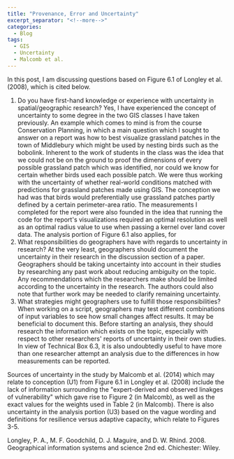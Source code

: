 ```yaml
---
title: "Provenance, Error and Uncertainty"
excerpt_separator: "<!--more-->"
categories:
  - Blog
tags:
  - GIS
  - Uncertainty
  - Malcomb et al.
---
```


In this post, I am discussing questions based on Figure 6.1 of Longley et al. (2008), which is cited below.

1. Do you have first-hand knowledge or experience with uncertainty in spatial/geographic research?
Yes, I have experienced the concept of uncertainty to some degree in the two GIS classes I have taken previously. An example which comes to mind is from the course Conservation Planning, in which a main question which I sought to answer on a report was how to best visualize grassland patches in the town of Middlebury which might be used by nesting birds such as the bobolink. Inherent to the work of students in the class was the idea that we could not be on the ground to proof the dimensions of every possible grassland patch which was identified, nor could we know for certain whether birds used each possible patch. We were thus working with the uncertainty of whether real-world conditions matched with predictions for grassland patches made using GIS. The conception we had was that birds would preferentially use grassland patches partly defined by a certain perimeter-area ratio. The measurements I completed for the report were also founded in the idea that running the code for the report's visualizations required an optimal resolution as well as an optimal radius value to use when passing a kernel over land cover data. The analysis portion of Figure 6.1 also applies, for 
2. What responsibilities do geographers have with regards to uncertainty in research?
At the very least, geographers should document the uncertainty in their research in the discussion section of a paper. Geographers should be taking uncertainty into account in their studies by researching any past work about reducing ambiguity on the topic. Any recommendations which the researchers make should be limited according to the uncertainty in the research. The authors could also note that further work may be needed to clarify remaining uncertainty.
3. What strategies might geographers use to fulfill those responsibilities?
When working on a script, geographers may test different combinations of input variables to see how small changes affect results. It may be beneficial to document this. Before starting an analysis, they should research the information which exists on the topic, especially with respect to other researchers' reports of uncertainty in their own studies. In view of Technical Box 6.3, it is also undoubtedly useful to have more than one researcher attempt an analysis due to the differences in how measurements can be reported. 

Sources of uncertainty in the study by Malcomb et al. (2014) which may relate to conception (U1) from Figure 6.1 in Longley et al. (2008) include the lack of information surrounding the "expert-derived and observed linakges of vulnerability" which gave rise to Figure 2 (in Malcomb), as well as the exact values for the weights used in Table 2 (in Malcomb). There is also uncertainty in the analysis portion (U3) based on the vague wording and definitions for resilience versus adaptive capacity, which relate to Figures 3-5.


Longley, P. A., M. F. Goodchild, D. J. Maguire, and D. W. Rhind. 2008. Geographical information systems and science 2nd ed. Chichester: Wiley.